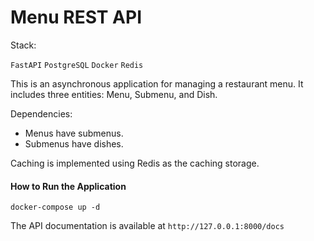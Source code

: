 # Menu REST API

Stack:

```FastAPI```
```PostgreSQL```
```Docker```
```Redis```

This is an asynchronous application for managing a restaurant menu. It includes three entities: Menu, Submenu, and Dish.

Dependencies:
+ Menus have submenus.
+ Submenus have dishes.

Caching is implemented using Redis as the caching storage.

#### How to Run the Application
```
docker-compose up -d
```

The API documentation is available at ```http://127.0.0.1:8000/docs```